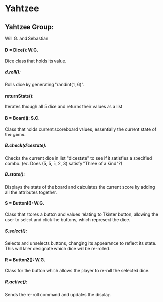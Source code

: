 # Yahtzee


## Yahtzee Group:
Will G. and Sebastian

#### D = Dice():   W.G.
Dice class that holds its value.

##### d.roll():
Rolls dice by generating "randint(1, 6)". 

#### returnState():
Iterates through all 5 dice and returns their values as a list

#### B = Board():  S.C.
Class that holds current scoreboard values, essentially the current state of the game.

##### B.check(dicestate):
Checks the current dice in list "dicestate" to see if it satisfies a specified combo. (ex. Does (5, 5, 5, 2, 3) satisfy "Three of a Kind"?)

##### B.stats():
Displays the stats of the board and calculates the current score by adding all the attributes together.


#### S = Button1(): W.G.
Class that stores a button and values relating to Tkinter button, allowing the user to select and click the buttons, which represent the dice.

##### S.select():
Selects and unselects buttons, changing its appearance to reflect its state. This will later designate which dice will be re-rolled.

#### R = Button2(): W.G.
Class for the button which allows the player to re-roll the selected dice.

##### R.active():
Sends the re-roll command and updates the display.









 
